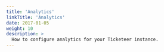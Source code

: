 ```yaml
---
title: 'Analytics'
linkTitle: 'Analytics'
date: 2017-01-05
weight: 10
description: >
  How to configure analytics for your Ticketeer instance.
---
```

